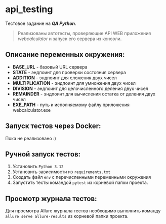 # api_testing
Тестовое задание на ***QA Python***.

> Реализованы автотесты, проверяющие API WEB приложения *webcalculator* и запуск его сервера из консоли.

## Описание переменных окружения:

- **BASE_URL** - базовый URL сервера
- **STATE** - эндпоинт для проверки состояния сервера
- **ADDITION** - эндпоинт для сложения двух чисел 
- **MULTIPLICATION** - эндпоинт для умножения двух чисел
- **DIVISION** - эндпоинт для целочисленного деления двух чисел
- **REMAINDER** - эндпоинт для вычисления остатка от деления двух чисел
- **EXE_PATH** - путь к исполняемому файлу приложения webcalculator.exe

## Запуск тестов через Docker:

Пока не реализовано :)

## Ручной запуск тестов:

1. Установить `Python 3.12`
2. Установить зависимости из `requirements.txt`
3. Создать файл `env` с перечисленными переменными окружения
4. Запустить тесты командой `pytest` из корневой папки проекта.

## Просмотр журнала тестов:

Для просмотра Allure журнала тестов необходимо выполнить команду `allure serve allure-results` 
из корневой папки проекта.
